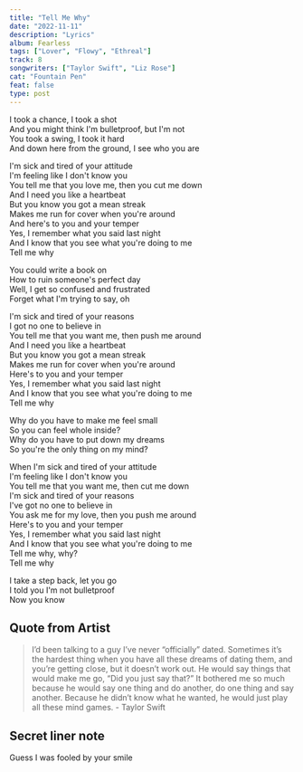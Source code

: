 ```yaml
---
title: "Tell Me Why"
date: "2022-11-11"
description: "Lyrics"
album: Fearless
tags: ["Lover", "Flowy", "Ethreal"]
track: 8
songwriters: ["Taylor Swift", "Liz Rose"]
cat: "Fountain Pen"
feat: false
type: post
---
```


<p className="verse-one">
I took a chance, I took a shot <br />
And you might think I'm bulletproof, but I'm not <br />
You took a swing, I took it hard <br />
And down here from the ground, I see who you are <br />
</p>
<p className="chorus">
I'm sick and tired of your attitude <br />
I'm feeling like I don't know you <br />
You tell me that you love me, then you cut me down <br />
And I need you like a heartbeat <br />
But you know you got a mean streak <br />
Makes me run for cover when you're around <br />
And here's to you and your temper <br />
Yes, I remember what you said last night <br />
And I know that you see what you're doing to me <br />
Tell me why <br />
</p>
<p className="verse-two">
You could write a book on <br />
How to ruin someone's perfect day <br />
Well, I get so confused and frustrated <br />
Forget what I'm trying to say, oh <br />
</p>
<p className="chorus">
I'm sick and tired of your reasons <br />
I got no one to believe in <br />
You tell me that you want me, then push me around <br />
And I need you like a heartbeat <br />
But you know you got a mean streak <br />
Makes me run for cover when you're around <br />
Here's to you and your temper <br />
Yes, I remember what you said last night <br />
And I know that you see what you're doing to me <br />
Tell me why <br />
</p>
<p className="bridge">
Why do you have to make me feel small <br />
So you can feel whole inside? <br />
Why do you have to put down my dreams <br />
So you're the only thing on my mind? <br />
</p>
<p className="chorus">
When I'm sick and tired of your attitude <br />
I'm feeling like I don't know you <br />
You tell me that you want me, then cut me down <br />
I'm sick and tired of your reasons <br />
I've got no one to believe in <br />
You ask me for my love, then you push me around <br />
Here's to you and your temper <br />
Yes, I remember what you said last night <br />
And I know that you see what you're doing to me <br />
Tell me why, why? <br />
Tell me why <br />
</p>
<p className="outro">
I take a step back, let you go <br />
I told you I'm not bulletproof <br />
Now you know <br />
</p>

## Quote from Artist

<blockquote>
I’d been talking to a guy I’ve never “officially” dated. Sometimes it’s the hardest thing when you have all these dreams of dating them, and you’re getting close, but it doesn’t work out. He would say things that would make me go, “Did you just say that?” It bothered me so much because he would say one thing and do another, do one thing and say another. Because he didn’t know what he wanted, he would just play all these mind games. - Taylor Swift
</blockquote>

## Secret liner note

Guess I was fooled by your smile
